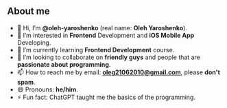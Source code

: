About me
-
- 👋 Hi, I’m **@oleh-yaroshenko** (real name: **Oleh Yaroshenko**).
- 👀 I’m interested in **Frontend** Development and **iOS Mobile App** Developing.
- 🌱 I’m currently learning **Frontend Development** course.
- 💞️ I’m looking to collaborate on **friendly guys** and people that are **passionate about programming**.
- 📫 How to reach me by email: **oleg21062010@gmail.com**, please **don't spam**.
- 😄 Pronouns: **he/him**.
- ⚡ Fun fact: ChatGPT taught me the basics of the programming.
